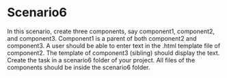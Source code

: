 # Scenario6

In this scenario, create three components, say component1, component2, and component3.
Component1 is a parent of both component2 and component3.
A user should be able to enter text in the .html template file of component2. 
The template of component3 (sibling) should display the text.
Create the task in a scenario6 folder of your project. All files of the components should be inside the
scenario6 folder.
